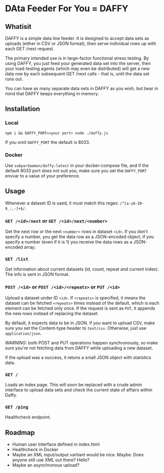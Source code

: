 # DAta Feeder For You = DAFFY

## Whatisit

DAFFY is a simple data line feeder. It is designed to accept data sets as uploads (either in CSV or JSON format),
then serve individual rows up with each GET /next request.

The primary intended use is in large-factor functional stress testing. By using DAFFY, you just feed your generated
data set into the server, then your load-testing agents (which may even be distributed) will get a new data row by
each subsequent GET /next calls - that is, until the data set runs out.

You can have as many separate data sets in DAFFY as you wish, but bear in mind that DAFFY keeps everything in memory.

## Installation

### Local

`npm i && DAFFY_PORT=<your port> node ./daffy.js`

If you omit `DAFFY_PORT` the default is 8033.

### Docker

Use `subpardaemon/daffy:latest` in your docker-compose file, and if the
default 8033 port does not suit you, make sure you set the `DAFFY_PORT`
envvar to a value of your preference.

## Usage

Whenever a dataset ID is used, it must match this regex: `/^[a-zA-Z0-9_:,-]+$/`.

### `GET /<id>/next` or `GET /<id>/next/<number>`

Get the next row or the next `<number>` rows in dataset `<id>`. If you don't specify a number, you get the data row
as a JSON-encoded object; if you specify a number (even if it is 1) you receive the data rows as a JSON-encoded array.

### `GET /list`

Get information about current datasets (id, count, repeat and current index). The info is sent in JSON format.

### `POST /<id>` or `POST /<id>/<repeats>` or `PUT /<id>`

Upload a dataset under ID `<id>`. If `<repeats>` is specified, it means the dataset can be fetched `<repeats>` times
instead of the default, which is each element can be fetched only once. If the request is sent as `PUT`, it appends
the new rows instead of replacing the dataset.

By default, it expects data to be in JSON. If you want to upload CSV, make sure you set the Content-type header to
`text/csv`. Otherwise, just use `application/json`.

_WARNING_: both POST and PUT operations happen synchronously, so make sure you're not fetching data from DAFFY while
uploading a new dataset.

If the upload was a success, it retuns a small JSON object with statistics data.

### `GET /`

Loads an index page. This will soon be replaced with a crude admin
interface to upload data sets and check the current state of affairs
within Daffy.

### `GET /ping`

Healthcheck endpoint.

## Roadmap

- Human user interface defined in index.html
- Healthcheck in Docker
- Maybe an XML input/output vartiant would be nice. Maybe. Does anyone still use XML out there? Hello?
- Maybe an asynchronous upload?
